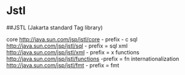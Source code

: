 # Jstl
##JSTL (Jakarta standard Tag library)

core
 http://java.sun.com/jsp/jstl/core   - prefix - c
sql
 http://java.sun.com/jsp/jstl/sql    - prefix = sql
xml
 http://java.sun.com/jsp/jstl/xml    - prefix = x
functions
 http://java.sun.com/jsp/jstl/functions -prefix = fn
internationalization
 http://java.sun.com/jsp/jstl/fmt - prefix = fmt
